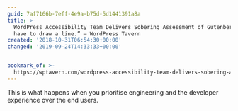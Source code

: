 ```yaml
---
guid: 7af7166b-7eff-4e9a-b75d-5d1441391a8a
title: >-
  WordPress Accessibility Team Delivers Sobering Assessment of Gutenberg: “We
  have to draw a line.” – WordPress Tavern
created: '2018-10-31T06:54:30+00:00'
changed: '2019-09-24T14:33:33+00:00'


bookmark_of: >-
  https://wptavern.com/wordpress-accessibility-team-delivers-sobering-assessment-of-gutenberg-we-have-to-draw-a-line
---
```


This is what happens when you prioritise engineering and the developer experience over the end users.  
